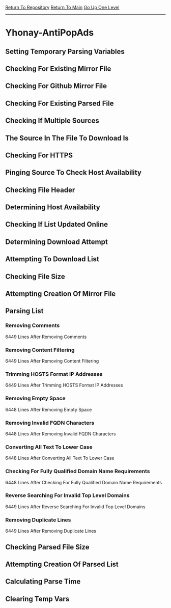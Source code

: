 [Return To Repository](https://github.com/deathbybandaid/piholeparser/)
[Return To Main](https://github.com/deathbybandaid/piholeparser/blob/master/RecentRunLogs/Mainlog.md)
[Go Up One Level](https://github.com/deathbybandaid/piholeparser/blob/master/RecentRunLogs/TopLevelScripts/30-Processing-External-Blacklists.md)
____________________________________
# Yhonay-AntiPopAds
## Setting Temporary Parsing Variables
## Checking For Existing Mirror File
## Checking For Github Mirror File
## Checking For Existing Parsed File
## Checking If Multiple Sources
## The Source In The File To Download Is
## Checking For HTTPS
## Pinging Source To Check Host Availability
## Checking File Header
## Determining Host Availability
## Checking If List Updated Online
## Determining Download Attempt
## Attempting To Download List
## Checking File Size
## Attempting Creation Of Mirror File
## Parsing List
### Removing Comments
6449 Lines After Removing Comments
### Removing Content Filtering
6449 Lines After Removing Content Filtering
### Trimming HOSTS Format IP Addresses
6449 Lines After Trimming HOSTS Format IP Addresses
### Removing Empty Space
6448 Lines After Removing Empty Space
### Removing Invalid FQDN Characters
6448 Lines After Removing Invalid FQDN Characters
### Converting All Text To Lower Case
6448 Lines After Converting All Text To Lower Case
### Checking For Fully Qualified Domain Name Requirements
6448 Lines After Checking For Fully Qualified Domain Name Requirements
### Reverse Searching For Invalid Top Level Domains
6449 Lines After Reverse Searching For Invalid Top Level Domains
### Removing Duplicate Lines
6449 Lines After Removing Duplicate Lines
## Checking Parsed File Size
## Attempting Creation Of Parsed List
## Calculating Parse Time
## Clearing Temp Vars
